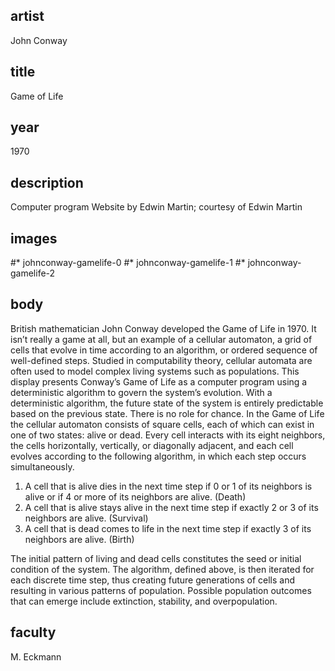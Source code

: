 ## artist
John Conway 

## title
Game of Life

## year
1970 

## description
Computer program 
Website by Edwin Martin; courtesy of Edwin Martin 

## images
#* johnconway-gamelife-0
#* johnconway-gamelife-1
#* johnconway-gamelife-2


## body
British mathematician John Conway developed the Game of Life in 1970. It isn’t really a game at all, but an example of a cellular automaton, a grid of cells that evolve in time according to an algorithm, or ordered sequence of well-defined steps. Studied in computability theory, cellular automata are often used to model complex living systems such as populations. This display presents Conway’s Game of Life as a computer program using a deterministic algorithm to govern the system’s evolution. With a deterministic algorithm, the future state of the system is entirely predictable based on the previous state. There is no role for chance. In the Game of Life the cellular automaton consists of square cells, each of which can exist in one of two states: alive or dead. Every cell interacts with its eight neighbors, the cells horizontally, vertically, or diagonally adjacent, and each cell evolves according to the following algorithm, in which each step occurs simultaneously.

1. A cell that is alive dies in the next time step if 0 or 1 of its neighbors is alive or if 4 or more of its neighbors are alive. (Death) 
2. A cell that is alive stays alive in the next time step if exactly 2 or 3 of its neighbors are alive. (Survival) 
3. A cell that is dead comes to life in the next time step if exactly 3 of its neighbors are alive. (Birth) 

The initial pattern of living and dead cells constitutes the seed or initial condition of the system. The algorithm, defined above, is then iterated for each discrete time step, thus creating future generations of cells and resulting in various patterns of population. Possible population outcomes that can emerge include extinction, stability, and overpopulation. 

## faculty
M. Eckmann